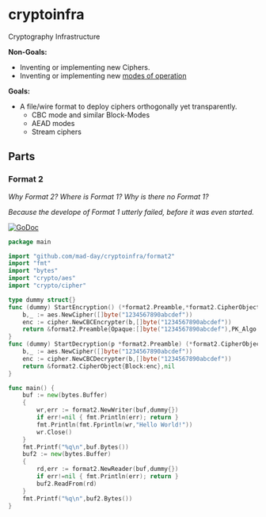 # cryptoinfra
Cryptography Infrastructure

**Non-Goals:**
- Inventing or implementing new Ciphers.
- Inventing or implementing new [modes of operation](https://en.wikipedia.org/wiki/Block_cipher_mode_of_operation)

**Goals:**
- A file/wire format to deploy ciphers orthogonally yet transparently.
	- CBC mode and similar Block-Modes
	- AEAD modes
	- Stream ciphers


## Parts

### Format 2

*Why Format 2? Where is Format 1? Why is there no Format 1?*

*Because the develope of Format 1 utterly failed, before it was even started.*

[![GoDoc](https://godoc.org/github.com/mad-day/cryptoinfra/format2?status.svg)](https://godoc.org/github.com/mad-day/cryptoinfra/format2)

```go
package main

import "github.com/mad-day/cryptoinfra/format2"
import "fmt"
import "bytes"
import "crypto/aes"
import "crypto/cipher"

type dummy struct{}
func (dummy) StartEncryption() (*format2.Preamble,*format2.CipherObject,error) {
	b,_ := aes.NewCipher([]byte("1234567890abcdef"))
	enc := cipher.NewCBCEncrypter(b,[]byte("1234567890abcdef"))
	return &format2.Preamble{Opaque:[]byte("1234567890abcdef"),PK_Algo:"/",Encoding:"aes"},&format2.CipherObject{Block:enc},nil
}
func (dummy) StartDecryption(p *format2.Preamble) (*format2.CipherObject,error) {
	b,_ := aes.NewCipher([]byte("1234567890abcdef"))
	enc := cipher.NewCBCDecrypter(b,[]byte("1234567890abcdef"))
	return &format2.CipherObject{Block:enc},nil
}

func main() {
	buf := new(bytes.Buffer)
	{
		wr,err := format2.NewWriter(buf,dummy{})
		if err!=nil { fmt.Println(err); return }
		fmt.Println(fmt.Fprintln(wr,"Hello World!"))
		wr.Close()
	}
	fmt.Printf("%q\n",buf.Bytes())
	buf2 := new(bytes.Buffer)
	{
		rd,err := format2.NewReader(buf,dummy{})
		if err!=nil { fmt.Println(err); return }
		buf2.ReadFrom(rd)
	}
	fmt.Printf("%q\n",buf2.Bytes())
}
```